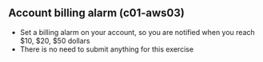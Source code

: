 ## Account billing alarm (c01-aws03)

- Set a billing alarm on your account, so you are notified when you reach $10, $20, $50 dollars
- There is no need to submit anything for this exercise